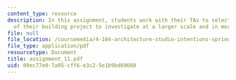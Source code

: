 ```yaml
---
content_type: resource
description: In this assignment, students work with their TAs to select specific areas
  of their building project to investigate at a larger scale and in more detail.
file: null
file_location: /coursemedia/4-104-architecture-studio-intentions-spring-2005/09ec77e07a95cff6e3c25e1b9bd69660_assignment_11.pdf
file_type: application/pdf
resourcetype: Document
title: assignment_11.pdf
uid: 09ec77e0-7a95-cff6-e3c2-5e1b9bd69660
---
```

